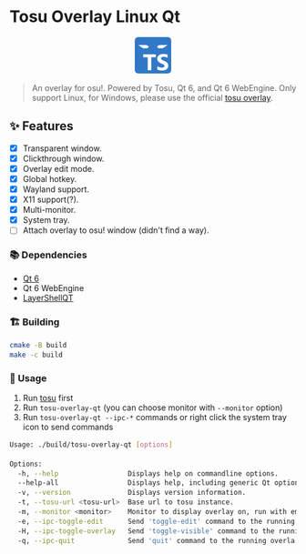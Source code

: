 # Tosu Overlay Linux Qt

<p align="center">
  <img src="./logo.svg" width="64" height="64">
</p>

> An overlay for osu!. Powered by Tosu, Qt 6, and Qt 6 WebEngine.
> Only support Linux, for Windows, please use the official [tosu overlay](https://github.com/tosuapp/tosu).

## ✨ Features

- [x] Transparent window.
- [x] Clickthrough window.
- [x] Overlay edit mode.
- [x] Global hotkey.
- [x] Wayland support.
- [x] X11 support(?).
- [x] Multi-monitor.
- [x] System tray.
- [ ] Attach overlay to osu! window (didn't find a way).

### 📚 Dependencies

- [Qt 6](https://www.qt.io/product/qt6)
- Qt 6 WebEngine
- [LayerShellQT](https://github.com/KDE/layer-shell-qt)

### 🏗️ Building

```sh
cmake -B build
make -c build
```

### 📜 Usage

1. Run [tosu](https://tosu.app) first
2. Run `tosu-overlay-qt` (you can choose monitor with `--monitor` option)
3. Run `tosu-overlay-qt --ipc-*` commands or right click the system tray icon to send commands

```sh
Usage: ./build/tosu-overlay-qt [options]

Options:
  -h, --help                 Displays help on commandline options.
  --help-all                 Displays help, including generic Qt options.
  -v, --version              Displays version information.
  -t, --tosu-url <tosu-url>  Base url to tosu instance.
  -m, --monitor <monitor>    Monitor to display overlay on, run with empty flag to show list of monitor
  -e, --ipc-toggle-edit      Send 'toggle-edit' command to the running overlay
  -H, --ipc-toggle-overlay   Send 'toggle-visible' command to the running overlay
  -q, --ipc-quit             Send 'quit' command to the running overla
```